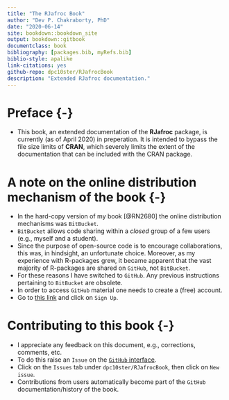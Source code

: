 ```yaml
--- 
title: "The RJafroc Book"
author: "Dev P. Chakraborty, PhD"
date: "2020-06-14"
site: bookdown::bookdown_site
output: bookdown::gitbook
documentclass: book
bibliography: [packages.bib, myRefs.bib]
biblio-style: apalike
link-citations: yes
github-repo: dpc10ster/RJafrocBook
description: "Extended RJafroc documentation."
---
```






# Preface {-}
* This book, an extended documentation of the __RJafroc__ package, is currently (as of April 2020) in preperation. It is intended to bypass the file size limits of __CRAN__, which severely limits the extent of the documentation that can be included with the CRAN package.


# A note on the online distribution mechanism of the book {-}
* In the hard-copy version of my book [@RN2680] the online distribution mechanisms was `BitBucket`. 
* `BitBucket` allows code sharing within a _closed_ group of a few users (e.g., myself and a student). 
* Since the purpose of open-source code is to encourage collaborations, this was, in hindsight, an unfortunate choice. Moreover, as my experience with R-packages grew, it became apparent that the vast majority of R-packages are shared on `GitHub`, not `BitBucket`. 
* For these reasons I have switched to `GitHub`. Any previous instructions pertaining to `BitBucket` are obsolete.
* In order to access `GitHub` material one needs to create a (free) account. 
* Go to [this link](https://github.com) and click on `Sign Up`.

# Contributing to this book {-}
* I appreciate any feedback on this document, e.g., corrections, comments, etc.  
* To do this raise an `Issue` on the [`GitHub` interface](https://github.com/dpc10ster/RJafrocBook). 
* Click on the `Issues` tab under `dpc10ster/RJafrocBook`, then click on `New issue`.
* Contributions from users automatically become part of the `GitHub` documentation/history of the book.
